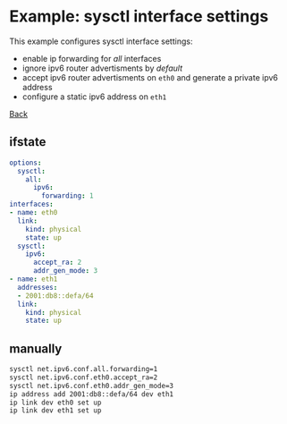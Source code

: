 # Example: sysctl interface settings

This example configures sysctl interface settings:
- enable ip forwarding for *all* interfaces
- ignore ipv6 router advertisments by *default*
- accept ipv6 router advertisments on `eth0` and generate a private ipv6 address
- configure a static ipv6 address on `eth1`

[Back](../examples.md)


## ifstate

```yaml
options:
  sysctl:
    all:
      ipv6:
        forwarding: 1
interfaces:
- name: eth0
  link:
    kind: physical
    state: up
  sysctl:
    ipv6:
      accept_ra: 2
      addr_gen_mode: 3
- name: eth1
  addresses:
  - 2001:db8::defa/64
  link:
    kind: physical
    state: up
```


## manually

```bash
sysctl net.ipv6.conf.all.forwarding=1
sysctl net.ipv6.conf.eth0.accept_ra=2
sysctl net.ipv6.conf.eth0.addr_gen_mode=3
ip address add 2001:db8::defa/64 dev eth1
ip link dev eth0 set up
ip link dev eth1 set up
```
